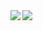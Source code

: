 <a href="https://github.com/anuraghazra/github-readme-stats">
  <img align="left" src="https://github-readme-stats.vercel.app/api?username=IndigoCarmine&count_private=true&show_icons=true" />
</a>
<a href="https://github.com/anuraghazra/github-readme-stats">
  <img align="left" src="https://github-readme-stats.vercel.app/api/top-langs/?username=IndigoCarmine&hide=cmake,Makefile,Assembly,html" />
</a>
